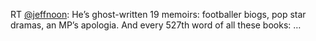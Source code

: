 RT <a href="http://twitter.com/jeffnoon">@jeffnoon</a>: He’s ghost-written 19 memoirs: footballer biogs, pop star dramas, an MP’s apologia. And every 527th word of all these books: …